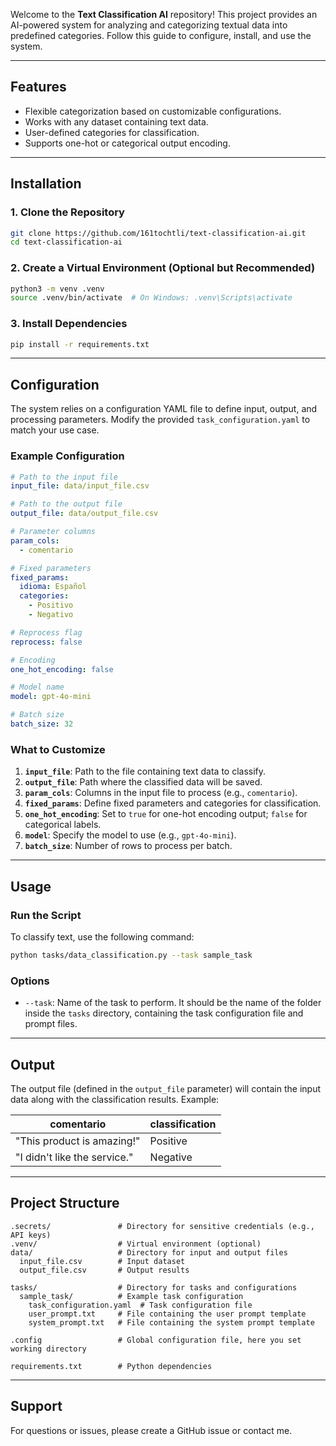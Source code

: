 Welcome to the **Text Classification AI** repository! This project provides an AI-powered system for analyzing and categorizing textual data into predefined categories. Follow this guide to configure, install, and use the system.

---

## Features
- Flexible categorization based on customizable configurations.
- Works with any dataset containing text data.
- User-defined categories for classification.
- Supports one-hot or categorical output encoding.

---

## Installation

### 1. Clone the Repository
```bash
git clone https://github.com/161tochtli/text-classification-ai.git
cd text-classification-ai
```

### 2. Create a Virtual Environment (Optional but Recommended)
```bash
python3 -m venv .venv
source .venv/bin/activate  # On Windows: .venv\Scripts\activate
```

### 3. Install Dependencies
```bash
pip install -r requirements.txt
```

---

## Configuration

The system relies on a configuration YAML file to define input, output, and processing parameters. Modify the provided `task_configuration.yaml` to match your use case.

### Example Configuration
```yaml
# Path to the input file
input_file: data/input_file.csv

# Path to the output file
output_file: data/output_file.csv

# Parameter columns
param_cols:
  - comentario

# Fixed parameters
fixed_params:
  idioma: Español
  categories:
    - Positivo
    - Negativo

# Reprocess flag
reprocess: false

# Encoding
one_hot_encoding: false

# Model name
model: gpt-4o-mini

# Batch size
batch_size: 32
```

### What to Customize
1. **`input_file`**: Path to the file containing text data to classify.
2. **`output_file`**: Path where the classified data will be saved.
3. **`param_cols`**: Columns in the input file to process (e.g., `comentario`).
4. **`fixed_params`**: Define fixed parameters and categories for classification.
5. **`one_hot_encoding`**: Set to `true` for one-hot encoding output; `false` for categorical labels.
6. **`model`**: Specify the model to use (e.g., `gpt-4o-mini`).
7. **`batch_size`**: Number of rows to process per batch.

---

## Usage

### Run the Script
To classify text, use the following command:

```bash
python tasks/data_classification.py --task sample_task
```

### Options
- `--task`: Name of the task to perform. It should be the name of the folder inside the `tasks` directory, containing the task configuration file and prompt files.

---

## Output

The output file (defined in the `output_file` parameter) will contain the input data along with the classification results. Example:

| comentario                       | classification |
|----------------------------------|----------------|
| "This product is amazing!" | Positive       |
| "I didn't like the service."      | Negative       |

---

## Project Structure
```
.secrets/               # Directory for sensitive credentials (e.g., API keys)
.venv/                  # Virtual environment (optional)
data/                   # Directory for input and output files
  input_file.csv        # Input dataset
  output_file.csv       # Output results

tasks/                  # Directory for tasks and configurations
  sample_task/          # Example task configuration
    task_configuration.yaml  # Task configuration file
    user_prompt.txt     # File containing the user prompt template
    system_prompt.txt   # File containing the system prompt template

.config                 # Global configuration file, here you set working directory

requirements.txt        # Python dependencies
```

---

## Support
For questions or issues, please create a GitHub issue or contact me.
